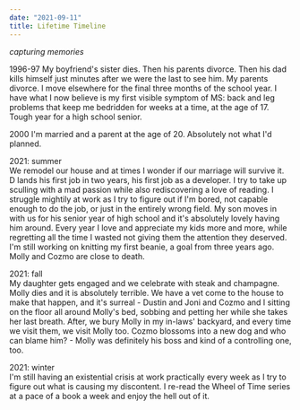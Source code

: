 ```yaml
---
date: "2021-09-11"
title: Lifetime Timeline
---
```


_capturing memories_

1996-97
My boyfriend's sister dies. Then his parents divorce. Then his dad kills himself just minutes after we were the last to see him. My parents divorce. I move elsewhere for the final three months of the school year. I have what I now believe is my first visible symptom of MS: back and leg problems that keep me bedridden for weeks at a time, at the age of 17. Tough year for a high school senior.


2000
I'm married and a parent at the age of 20. Absolutely not what I'd planned. 


2021: summer   
We remodel our house and at times I wonder if our marriage will survive it. D lands his first job in two years, his first job as a developer. I try to take up sculling with a mad passion while also rediscovering a love of reading. I struggle mightily at work as I try to figure out if I'm bored, not capable enough to do the job, or just in the entirely wrong field. My son moves in with us for his senior year of high school and it's absolutely lovely having him around. Every year I love and appreciate my kids more and more, while regretting all the time I wasted not giving them the attention they deserved. I'm still working on knitting my first beanie, a goal from three years ago. Molly and Cozmo are close to death. 

2021: fall  
My daughter gets engaged and we celebrate with steak and champagne.  
Molly dies and it is absolutely terrible. We have a vet come to the house to make that happen, and it's surreal - Dustin and Joni and Cozmo and I sitting on the floor all around Molly's bed, sobbing and petting her while she takes her last breath. After, we bury Molly in my in-laws' backyard, and every time we visit them, we visit Molly too. 
Cozmo blossoms into a new dog and who can blame him? - Molly was definitely his boss and kind of a controlling one, too. 

2021: winter  
I'm still having an existential crisis at work practically every week as I try to figure out what is causing my discontent. I re-read the Wheel of Time series at a pace of a book a week and enjoy the hell out of it. 